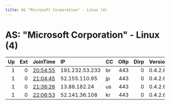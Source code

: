 ```yaml
---
title: AS "Microsoft Corporation" - Linux (4)
---
```


# AS: "Microsoft Corporation" - Linux (4)

|   Up |   Ext | JoinTime                                                                                            | IP             | CC   |   ORp |   Dirp | Version   | Contact   | Nickname   |   eFamMembers |
|-----:|------:|:----------------------------------------------------------------------------------------------------|:---------------|:-----|------:|-------:|:----------|:----------|:-----------|--------------:|
|    1 |     0 | [20:54:55](https://metrics.torproject.org/rs.html#details/64B9272793FAB67FB6C99A913646882686CD1EA3) | 191.232.53.233 | br   |   443 |      0 | 0.4.2.6   | None      | Unnamed    |             1 |
|    1 |     0 | [21:04:45](https://metrics.torproject.org/rs.html#details/D38AA56262BC77650E16DAE5BD8112CFE43673C9) | 52.155.110.95  | jp   |   443 |      0 | 0.4.2.6   | None      | Unnamed    |             1 |
|    1 |     0 | [21:36:26](https://metrics.torproject.org/rs.html#details/725CE566E06312A5E091D771E99F261F8DC4D0E6) | 13.88.182.24   | us   |   443 |      0 | 0.4.2.6   | None      | Unnamed    |             1 |
|    1 |     0 | [22:06:53](https://metrics.torproject.org/rs.html#details/DEB92E703583BEBED45E5148958097F1FB8272FD) | 52.141.36.108  | kr   |   443 |      0 | 0.4.2.6   | None      | Unnamed    |             1 |
